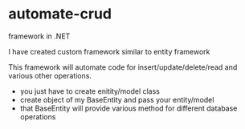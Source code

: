 # automate-crud

framework in .NET 

I have created custom framework similar to entity framework

This framework will automate code for insert/update/delete/read and various other operations.
- you just have to create enitity/model class 
- create object of my BaseEntity and pass your entity/model 
- that BaseEntity will provide various method for different database operations

